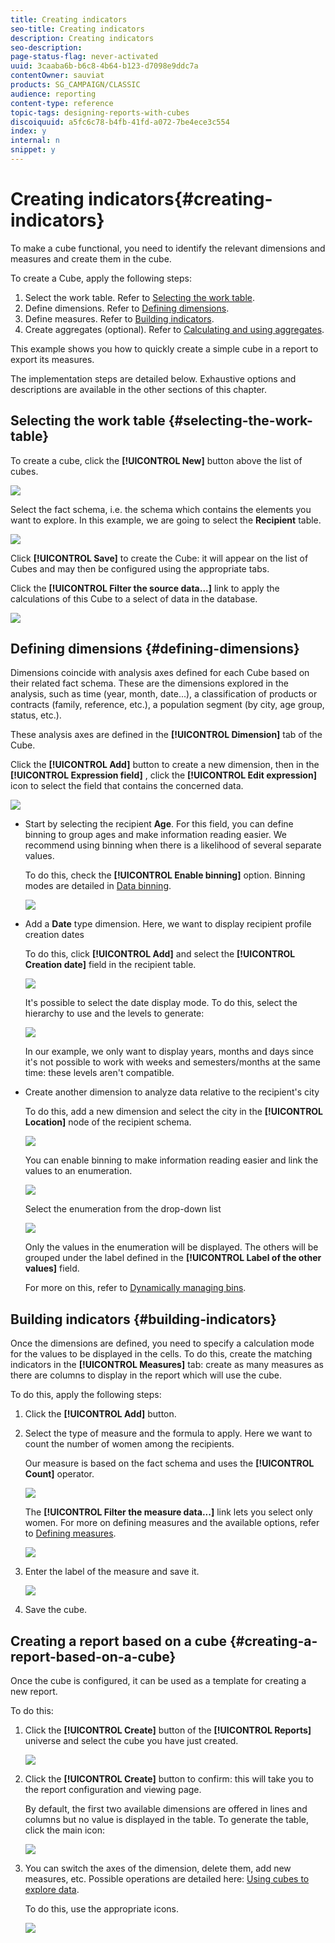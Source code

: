 ```yaml
---
title: Creating indicators
seo-title: Creating indicators
description: Creating indicators
seo-description: 
page-status-flag: never-activated
uuid: 3caaba6b-b6c8-4b64-b123-d7098e9ddc7a
contentOwner: sauviat
products: SG_CAMPAIGN/CLASSIC
audience: reporting
content-type: reference
topic-tags: designing-reports-with-cubes
discoiquuid: a5fc6c78-b4fb-41fd-a072-7be4ece3c554
index: y
internal: n
snippet: y
---
```


# Creating indicators{#creating-indicators}

To make a cube functional, you need to identify the relevant dimensions and measures and create them in the cube.

To create a Cube, apply the following steps:

1. Select the work table. Refer to [Selecting the work table](../../reporting/using/creating-indicators.md#selecting-the-work-table).
1. Define dimensions. Refer to [Defining dimensions](../../reporting/using/creating-indicators.md#defining-dimensions).
1. Define measures. Refer to [Building indicators](../../reporting/using/creating-indicators.md#building-indicators).
1. Create aggregates (optional). Refer to [Calculating and using aggregates](../../reporting/using/concepts-and-methodology.md#calculating-and-using-aggregates).

This example shows you how to quickly create a simple cube in a report to export its measures.

The implementation steps are detailed below. Exhaustive options and descriptions are available in the other sections of this chapter.

## Selecting the work table {#selecting-the-work-table}

To create a cube, click the **[!UICONTROL New]** button above the list of cubes.

![](assets/s_advuser_cube_create.png)

Select the fact schema, i.e. the schema which contains the elements you want to explore. In this example, we are going to select the **Recipient** table.

![](assets/s_advuser_cube_wz_02.png)

Click **[!UICONTROL Save]** to create the Cube: it will appear on the list of Cubes and may then be configured using the appropriate tabs.

Click the **[!UICONTROL Filter the source data...]** link to apply the calculations of this Cube to a select of data in the database.

![](assets/s_advuser_cube_wz_03.png)

## Defining dimensions {#defining-dimensions}

Dimensions coincide with analysis axes defined for each Cube based on their related fact schema. These are the dimensions explored in the analysis, such as time (year, month, date...), a classification of products or contracts (family, reference, etc.), a population segment (by city, age group, status, etc.).

These analysis axes are defined in the **[!UICONTROL Dimension]** tab of the Cube.

Click the **[!UICONTROL Add]** button to create a new dimension, then in the **[!UICONTROL Expression field]** , click the **[!UICONTROL Edit expression]** icon to select the field that contains the concerned data.

![](assets/s_advuser_cube_wz_04.png)

* Start by selecting the recipient **Age**. For this field, you can define binning to group ages and make information reading easier. We recommend using binning when there is a likelihood of several separate values.

  To do this, check the **[!UICONTROL Enable binning]** option. Binning modes are detailed in [Data binning](../../reporting/using/concepts-and-methodology.md#data-binning).

  ![](assets/s_advuser_cube_wz_05.png)

* Add a **Date** type dimension. Here, we want to display recipient profile creation dates

  To do this, click **[!UICONTROL Add]** and select the **[!UICONTROL Creation date]** field in the recipient table.

  ![](assets/s_advuser_cube_wz_06.png)

  It's possible to select the date display mode. To do this, select the hierarchy to use and the levels to generate:

  ![](assets/s_advuser_cube_wz_07.png)

  In our example, we only want to display years, months and days since it's not possible to work with weeks and semesters/months at the same time: these levels aren't compatible.

* Create another dimension to analyze data relative to the recipient's city

  To do this, add a new dimension and select the city in the **[!UICONTROL Location]** node of the recipient schema. 

  ![](assets/s_advuser_cube_wz_08.png)

  You can enable binning to make information reading easier and link the values to an enumeration.

  ![](assets/s_advuser_cube_wz_09.png)

  Select the enumeration from the drop-down list 

  ![](assets/s_advuser_cube_wz_10.png)

  Only the values in the enumeration will be displayed. The others will be grouped under the label defined in the **[!UICONTROL Label of the other values]** field.

  For more on this, refer to [Dynamically managing bins](../../reporting/using/concepts-and-methodology.md#dynamically-managing-bins).

## Building indicators {#building-indicators}

Once the dimensions are defined, you need to specify a calculation mode for the values to be displayed in the cells. To do this, create the matching indicators in the **[!UICONTROL Measures]** tab: create as many measures as there are columns to display in the report which will use the cube.

To do this, apply the following steps:

1. Click the **[!UICONTROL Add]** button.
1. Select the type of measure and the formula to apply. Here we want to count the number of women among the recipients.

   Our measure is based on the fact schema and uses the **[!UICONTROL Count]** operator.

   ![](assets/s_advuser_cube_wz_11.png)

   The **[!UICONTROL Filter the measure data...]** link lets you select only women. For more on defining measures and the available options, refer to [Defining measures](../../reporting/using/concepts-and-methodology.md#defining-measures).

   ![](assets/s_advuser_cube_wz_12.png)

1. Enter the label of the measure and save it.

   ![](assets/s_advuser_cube_wz_13.png)

1. Save the cube.

## Creating a report based on a cube {#creating-a-report-based-on-a-cube}

Once the cube is configured, it can be used as a template for creating a new report.

To do this:

1. Click the **[!UICONTROL Create]** button of the **[!UICONTROL Reports]** universe and select the cube you have just created.

   ![](assets/s_advuser_cube_wz_14.png)

1. Click the **[!UICONTROL Create]** button to confirm: this will take you to the report configuration and viewing page.

   By default, the first two available dimensions are offered in lines and columns but no value is displayed in the table. To generate the table, click the main icon:

   ![](assets/s_advuser_cube_wz_15.png)

1. You can switch the axes of the dimension, delete them, add new measures, etc. Possible operations are detailed here: [Using cubes to explore data](../../reporting/using/using-cubes-to-explore-data.md).

   To do this, use the appropriate icons.

   ![](assets/s_advuser_cube_wz_16.png)

